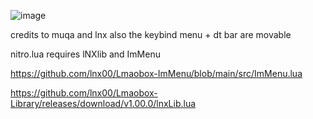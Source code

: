 ![image](https://github.com/0xziess/lamoboxluas/assets/87069136/c6ef5be6-0f1a-45da-aa07-1f53a87e8eb5)


credits to muqa and lnx
also the keybind menu + dt bar are movable

nitro.lua requires lNXlib and ImMenu

https://github.com/lnx00/Lmaobox-ImMenu/blob/main/src/ImMenu.lua

https://github.com/lnx00/Lmaobox-Library/releases/download/v1.00.0/lnxLib.lua
